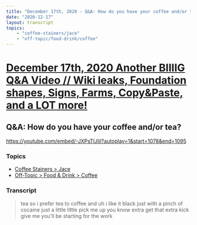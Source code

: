 ```yaml
---
title: "December 17th, 2020 - Q&A: How do you have your coffee and/or tea?"
date: "2020-12-17"
layout: transcript
topics: 
    - "coffee-stainers/jace"
    - "off-topic/food-drink/coffee"
---
```

# [December 17th, 2020 Another BIIIIG Q&A Video // Wiki leaks, Foundation shapes, Signs, Farms, Copy&Paste, and a LOT more!](../2020-12-17.md)
## Q&A: How do you have your coffee and/or tea?
https://youtube.com/embed/-JXPsTlJIiI?autoplay=1&start=1078&end=1095
### Topics
* [Coffee Stainers > Jace](../topics/coffee-stainers/jace.md)
* [Off-Topic > Food & Drink > Coffee](../topics/off-topic/food-drink/coffee.md)

### Transcript

> tea so i prefer tea to coffee and
> uh i like it black just with a pinch of
> cocaine just
> a little little pick me up you know
> extra get that extra kick
> give me you'll be starting for the work
